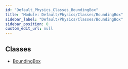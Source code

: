 ```yaml
---
id: "Default_Physics_Classes_BoundingBox"
title: "Module: Default/Physics/Classes/BoundingBox"
sidebar_label: "Default/Physics/Classes/BoundingBox"
sidebar_position: 0
custom_edit_url: null
---
```


## Classes

- [BoundingBox](../classes/Default_Physics_Classes_BoundingBox.BoundingBox.md)
